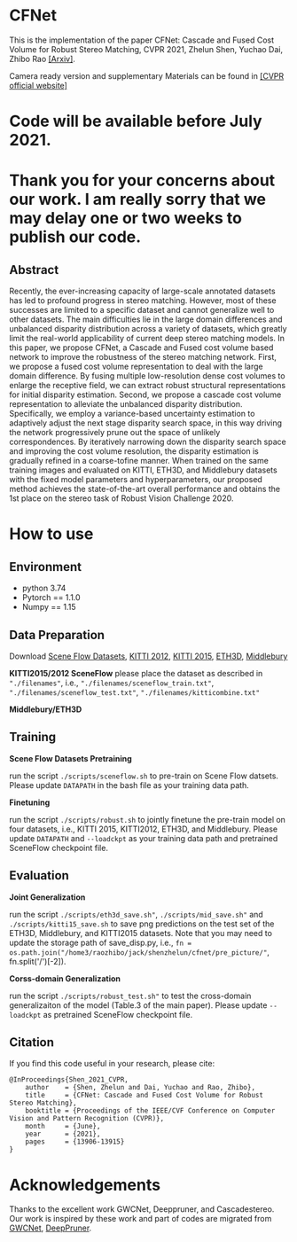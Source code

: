 # CFNet
This is the implementation of the paper CFNet: Cascade and Fused Cost Volume for Robust Stereo Matching, CVPR 2021, Zhelun Shen, Yuchao Dai, Zhibo Rao [\[Arxiv\]](https://arxiv.org/abs/2104.04314). 

Camera ready version and supplementary Materials can be found in [\[CVPR official website\]](https://openaccess.thecvf.com/content/CVPR2021/html/Shen_CFNet_Cascade_and_Fused_Cost_Volume_for_Robust_Stereo_Matching_CVPR_2021_paper.html)

# Code will be available before July 2021.

# Thank you for your concerns about our work. I am really sorry that we may delay one or two weeks to publish our code.  

## Abstract
Recently, the ever-increasing capacity of large-scale annotated datasets has led to profound progress in stereo matching. However, most of these successes are limited to a specific dataset and cannot generalize well to other datasets. The main difficulties lie in the large domain differences and unbalanced disparity distribution across a variety of datasets, which greatly limit the real-world applicability of current deep stereo matching models. In this paper, we propose CFNet, a Cascade and Fused cost volume based network to improve the robustness of the stereo matching network. First, we propose a fused cost volume representation to deal with the large domain difference. By fusing multiple low-resolution dense cost volumes to enlarge the receptive field, we can extract robust structural representations for initial disparity estimation. Second, we propose a cascade cost volume representation to alleviate the unbalanced disparity distribution. Specifically, we employ a variance-based uncertainty estimation to adaptively adjust the next stage disparity search space, in this way driving the network progressively prune out the space of unlikely correspondences. By iteratively narrowing down the disparity search space and improving the cost volume resolution, the disparity estimation is gradually refined in a coarse-tofine manner. When trained on the same training images and evaluated on KITTI, ETH3D, and Middlebury datasets with the fixed model parameters and hyperparameters, our proposed method achieves the state-of-the-art overall performance and obtains the 1st place on the stereo task of Robust Vision Challenge 2020.

# How to use

## Environment
* python 3.74
* Pytorch == 1.1.0
* Numpy == 1.15

## Data Preparation
Download [Scene Flow Datasets](https://lmb.informatik.uni-freiburg.de/resources/datasets/SceneFlowDatasets.en.html), [KITTI 2012](http://www.cvlibs.net/datasets/kitti/eval_stereo_flow.php?benchmark=stereo), [KITTI 2015](http://www.cvlibs.net/datasets/kitti/eval_scene_flow.php?benchmark=stereo), [ETH3D](https://www.eth3d.net/), [Middlebury](https://vision.middlebury.edu/stereo/)

**KITTI2015/2012 SceneFlow**
please place the dataset as described in `"./filenames"`, i.e., `"./filenames/sceneflow_train.txt"`, `"./filenames/sceneflow_test.txt"`, `"./filenames/kitticombine.txt"`

**Middlebury/ETH3D**

## Training
**Scene Flow Datasets Pretraining**

run the script `./scripts/sceneflow.sh` to pre-train on Scene Flow datsets. Please update `DATAPATH` in the bash file as your training data path.

**Finetuning**

run the script `./scripts/robust.sh` to jointly finetune the pre-train model on four datasets,
i.e., KITTI 2015, KITTI2012, ETH3D, and Middlebury. Please update `DATAPATH` and `--loadckpt` as your training data path and pretrained SceneFlow checkpoint file.

## Evaluation
**Joint Generalization**

run the script `./scripts/eth3d_save.sh"`, `./scripts/mid_save.sh"` and `./scripts/kitti15_save.sh` to save png predictions on the test set of the ETH3D, Middlebury, and KITTI2015 datasets. Note that you may need to update the storage path of save_disp.py, i.e., `fn = os.path.join("/home3/raozhibo/jack/shenzhelun/cfnet/pre_picture/"`, fn.split('/')[-2]).

**Corss-domain Generalization**

run the script `./scripts/robust_test.sh"` to test the cross-domain generalizaiton of the model (Table.3 of the main paper). Please update `--loadckpt` as pretrained SceneFlow checkpoint file.

## Citation
If you find this code useful in your research, please cite:
```
@InProceedings{Shen_2021_CVPR,
    author    = {Shen, Zhelun and Dai, Yuchao and Rao, Zhibo},
    title     = {CFNet: Cascade and Fused Cost Volume for Robust Stereo Matching},
    booktitle = {Proceedings of the IEEE/CVF Conference on Computer Vision and Pattern Recognition (CVPR)},
    month     = {June},
    year      = {2021},
    pages     = {13906-13915}
}
```
# Acknowledgements

Thanks to the excellent work GWCNet, Deeppruner, and Cascadestereo. Our work is inspired by these work and part of codes are migrated from [GWCNet](https://github.com/xy-guo/GwcNet), [DeepPruner](https://github.com/uber-research/DeepPruner/).
